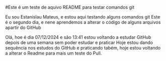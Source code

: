 #Este é um teste de aquivo README para testar comandos git

Eu sou Estanislau Mateus, e estou aqui testando alguns comandos git
Este é o segundo dia, e nene aprendemos a alterar o código de alguns arquivos apartir do GitHub

Olá, hoe é dia 07/12/2024 e são 13:41 estou voltando a estudar GitHub depois de uma semana sem poder estudar e praticar
Hoje estou dando sequência nos estudos do GitHub e praticando tabém, hoje estou voltando a alterar o Readme para mais um teste do Pull.
